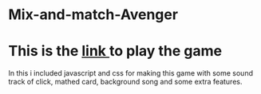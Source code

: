 # Mix-and-match-Avenger


# This is the  [link ](https://rohanmittal1366.github.io/Mix-and-match-Avenger/) to play the game

In this i included javascript and css for making this game with some sound track of click, mathed card, background song and some extra features.

